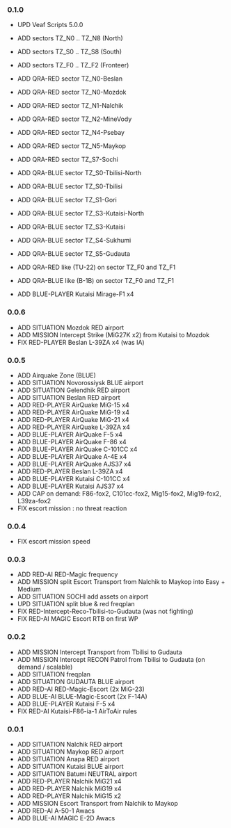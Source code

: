 ### 0.1.0
* UPD Veaf Scripts 5.0.0
* ADD sectors TZ_N0 .. TZ_N8 (North)
* ADD sectors TZ_S0 .. TZ_S8 (South)
* ADD sectors TZ_F0 .. TZ_F2 (Fronteer)
* ADD QRA-RED sector TZ_N0-Beslan
* ADD QRA-RED sector TZ_N0-Mozdok
* ADD QRA-RED sector TZ_N1-Nalchik
* ADD QRA-RED sector TZ_N2-MineVody
* ADD QRA-RED sector TZ_N4-Psebay
* ADD QRA-RED sector TZ_N5-Maykop
* ADD QRA-RED sector TZ_S7-Sochi
* ADD QRA-BLUE sector TZ_S0-Tbilisi-North
* ADD QRA-BLUE sector TZ_S0-Tbilisi
* ADD QRA-BLUE sector TZ_S1-Gori
* ADD QRA-BLUE sector TZ_S3-Kutaisi-North
* ADD QRA-BLUE sector TZ_S3-Kutaisi
* ADD QRA-BLUE sector TZ_S4-Sukhumi
* ADD QRA-BLUE sector TZ_S5-Gudauta
* ADD QRA-RED like (TU-22) on sector TZ_F0 and TZ_F1
* ADD QRA-BLUE like (B-1B) on sector TZ_F0 and TZ_F1

* ADD BLUE-PLAYER Kutaisi Mirage-F1 x4

### 0.0.6
* ADD SITUATION Mozdok RED airport
* ADD MISSION Intercept Strike (MiG27K x2) from Kutaisi to Mozdok
* FIX RED-PLAYER Beslan L-39ZA x4 (was IA)

### 0.0.5
* ADD Airquake Zone (BLUE)
* ADD SITUATION Novorossiysk BLUE airport
* ADD SITUATION Gelendhik RED airport
* ADD SITUATION Beslan RED airport
* ADD RED-PLAYER AirQuake MiG-15 x4
* ADD RED-PLAYER AirQuake MiG-19 x4
* ADD RED-PLAYER AirQuake MiG-21 x4
* ADD RED-PLAYER AirQuake L-39ZA x4
* ADD BLUE-PLAYER AirQuake F-5 x4
* ADD BLUE-PLAYER AirQuake F-86 x4
* ADD BLUE-PLAYER AirQuake C-101CC x4
* ADD BLUE-PLAYER AirQuake A-4E x4
* ADD BLUE-PLAYER AirQuake AJS37 x4
* ADD RED-PLAYER Beslan L-39ZA x4
* ADD BLUE-PLAYER Kutaisi C-101CC x4
* ADD BLUE-PLAYER Kutaisi AJS37 x4
* ADD CAP on demand: F86-fox2, C101cc-fox2, Mig15-fox2, Mig19-fox2, L39za-fox2
* FIX escort mission : no threat reaction

### 0.0.4
* FIX escort mission speed

### 0.0.3

* ADD RED-AI RED-Magic frequency
* ADD MISSION split Escort Transport from Nalchik to Maykop into Easy + Medium
* ADD SITUATION SOCHI add assets on airport
* UPD SITUATION split blue & red freqplan
* FIX RED-Intercept-Reco-Tbilisi-to-Gudauta (was not fighting)
* FIX RED-AI MAGIC Escort RTB on first WP

### 0.0.2

* ADD MISSION Intercept Transport from Tbilisi to Gudauta
* ADD MISSION Intercept RECON Patrol from Tbilisi to Gudauta (on demand / scalable)
* ADD SITUATION freqplan
* ADD SITUATION GUDAUTA BLUE airport
* ADD RED-AI RED-Magic-Escort (2x MiG-23)
* ADD BLUE-AI BLUE-Magic-Escort (2x F-14A)
* ADD BLUE-PLAYER Kutaisi F-5 x4
* FIX RED-AI Kutaisi-F86-ia-1 AirToAir rules

### 0.0.1 

* ADD SITUATION Nalchik RED airport
* ADD SITUATION Maykop RED airport
* ADD SITUATION Anapa RED airport
* ADD SITUATION Kutaisi BLUE airport
* ADD SITUATION Batumi NEUTRAL airport
* ADD RED-PLAYER Nalchik MiG21 x4
* ADD RED-PLAYER Nalchik MiG19 x4
* ADD RED-PLAYER Nalchik MiG15 x2
* ADD MISSION Escort Transport from Nalchik to Maykop
* ADD RED-AI A-50-1 Awacs
* ADD BLUE-AI MAGIC E-2D Awacs
